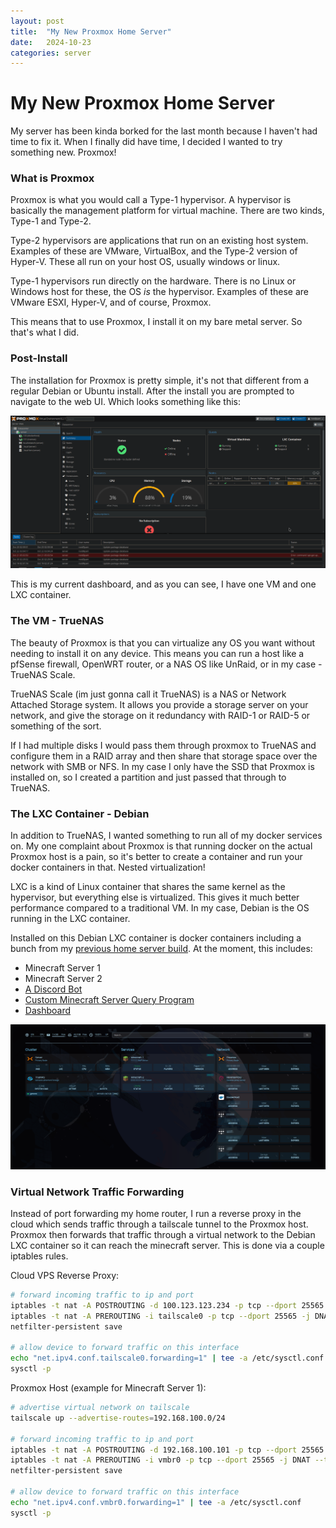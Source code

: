 ```yaml
---
layout: post
title:  "My New Proxmox Home Server"
date:   2024-10-23
categories: server
---
```


# My New Proxmox Home Server
My server has been kinda borked for the last month because I haven't had time to fix it. When I finally did have time, I decided I wanted to try something new. Proxmox!

### What is Proxmox
Proxmox is what you would call a Type-1 hypervisor. A hypervisor is basically the management platform for virtual machine. There are two kinds, Type-1 and Type-2. 

Type-2 hypervisors are applications that run on an existing host system. Examples of these are VMware, VirtualBox, and the Type-2 version of Hyper-V. These all run on your host OS, usually windows or linux. 

Type-1 hypervisors run directly on the hardware. There is no Linux or Windows host for these, the OS *is* the hypervisor. Examples of these are VMware ESXI, Hyper-V, and of course, Proxmox.

This means that to use Proxmox, I install it on my bare metal server. So that's what I did.

### Post-Install
The installation for Proxmox is pretty simple, it's not that different from a regular Debian or Ubuntu install. After the install you are prompted to navigate to the web UI. Which looks something like this:

![](../images/home-server-v2/promox.png)

This is my current dashboard, and as you can see, I have one VM and one LXC container.

### The VM - TrueNAS
The beauty of Proxmox is that you can virtualize any OS you want without needing to install it on any device. This means you can run a host like a pfSense firewall, OpenWRT router, or a NAS OS like UnRaid, or in my case - TrueNAS Scale.

TrueNAS Scale (im just gonna call it TrueNAS) is a NAS or Network Attached Storage system. It allows you provide a storage server on your network, and give the storage on it redundancy with RAID-1 or RAID-5 or something of the sort. 

If I had multiple disks I would pass them through proxmox to TrueNAS and configure them in a RAID array and then share that storage space over the network with SMB or NFS. In my case I only have the SSD that Proxmox is installed on, so I created a partition and just passed that through to TrueNAS. 

### The LXC Container - Debian
In addition to TrueNAS, I wanted something to run all of my docker services on. My one complaint about Proxmox is that running docker on the actual Proxmox host is a pain, so it's better to create a container and run your docker containers in that. Nested virtualization!

LXC is a kind of Linux container that shares the same kernel as the hypervisor, but everything else is virtualized. This gives it much better performance compared to a traditional VM. In my case, Debian is the OS running in the LXC container. 

Installed on this Debian LXC container is docker containers including a bunch from my [previous home server build](./2022-12-12-home-server.md). At the moment, this includes:

- Minecraft Server 1
- Minecraft Server 2
- [A Discord Bot](https://github.com/Soulsender/frong-bot)
- [Custom Minecraft Server Query Program](https://github.com/Soulsender/mc-query)
- [Dashboard](https://gethomepage.dev)

![](../images/home-server-v2/homepage.png)

### Virtual Network Traffic Forwarding
Instead of port forwarding my home router, I run a reverse proxy in the cloud which sends traffic through a tailscale tunnel to the Proxmox host. Proxmox then forwards that traffic through a virtual network to the Debian LXC container so it can reach the minecraft server. This is done via a couple iptables rules.

Cloud VPS Reverse Proxy:
```bash
# forward incoming traffic to ip and port
iptables -t nat -A POSTROUTING -d 100.123.123.234 -p tcp --dport 25565 -j MASQUERADE
iptables -t nat -A PREROUTING -i tailscale0 -p tcp --dport 25565 -j DNAT --to-destination 100.123.123.234:25565
netfilter-persistent save

# allow device to forward traffic on this interface
echo "net.ipv4.conf.tailscale0.forwarding=1" | tee -a /etc/sysctl.conf
sysctl -p
```

Proxmox Host (example for Minecraft Server 1):
```bash
# advertise virtual network on tailscale
tailscale up --advertise-routes=192.168.100.0/24

# forward incoming traffic to ip and port
iptables -t nat -A POSTROUTING -d 192.168.100.101 -p tcp --dport 25565 -j MASQUERADE
iptables -t nat -A PREROUTING -i vmbr0 -p tcp --dport 25565 -j DNAT --to-destination 192.168.100.101:25565
netfilter-persistent save

# allow device to forward traffic on this interface
echo "net.ipv4.conf.vmbr0.forwarding=1" | tee -a /etc/sysctl.conf
sysctl -p
```
